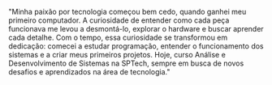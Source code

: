 "Minha paixão por tecnologia começou bem cedo, quando ganhei meu primeiro computador. A curiosidade de entender como cada peça funcionava me levou a desmontá-lo, explorar o hardware e buscar aprender cada detalhe. Com o tempo, essa curiosidade se transformou em dedicação: comecei a estudar programação, entender o funcionamento dos sistemas e a criar meus primeiros projetos. Hoje, curso Análise e Desenvolvimento de Sistemas na SPTech, sempre em busca de novos desafios e aprendizados na área de tecnologia."
